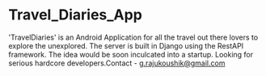 # Travel_Diaries_App

'TravelDiaries' is an Android Application for all the travel out there lovers to explore the unexplored. The server is built in Django using the RestAPI framework. The idea would be soon inculcated into a startup. Looking for serious hardcore developers.Contact - g.rajukoushik@gmail.com
